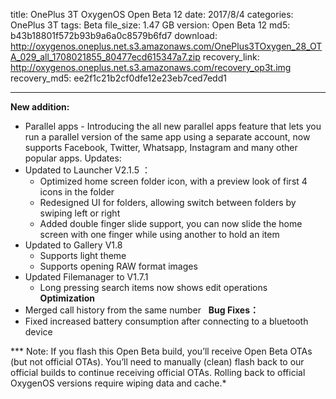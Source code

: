 title: OnePlus 3T OxygenOS Open Beta 12
date: 2017/8/4
categories: OnePlus 3T
tags: Beta
file_size: 1.47 GB
version: Open Beta 12
md5: b43b18801f572b93b9a6a0c8579b6fd7
download: http://oxygenos.oneplus.net.s3.amazonaws.com/OnePlus3TOxygen_28_OTA_029_all_1708021855_80477ecd615347a7.zip
recovery_link:  http://oxygenos.oneplus.net.s3.amazonaws.com/recovery_op3t.img
recovery_md5: ee2f1c21b2cf0dfe12e23eb7ced7edd1

---
**New addition:**
* Parallel apps - Introducing the all new parallel apps feature that lets you run a parallel version of the same app using a separate account, now supports Facebook, Twitter, Whatsapp, Instagram and many other popular apps. 
Updates:
* Updated to Launcher  V2.1.5 ：
    * Optimized home screen folder icon, with a preview look of first 4 icons in the folder
    *  Redesigned UI for folders, allowing switch between folders by swiping left or right
    *  Added double finger slide support, you can now slide the home screen with one finger while using another to hold an item 
* Updated to Gallery V1.8 
    * Supports light theme
    * Supports opening RAW format images
* Updated Filemanager to V1.7.1
    * Long pressing search items now shows edit operations
 
**Optimization**
* Merged call history from the same number
 
**Bug Fixes：**
* Fixed increased battery consumption after connecting to a bluetooth device

*** Note: If you flash this Open Beta build, you’ll receive Open Beta OTAs (but not official OTAs). You’ll need to manually (clean) flash back to our official builds to continue receiving official OTAs. Rolling back to official OxygenOS versions require wiping data and cache.*